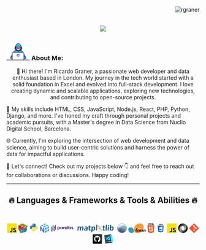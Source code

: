 <img align="right" src="https://visitor-badge.laobi.icu/badge?page_id=rgraner/rgraner" alt="rgraner">    

<h1 align="center">
  <a href="https://git.io/typing-svg">
    <img src="https://readme-typing-svg.herokuapp.com/?lines=This+is+Rgraner+GPA;Nice+to+meet+you+%F0%9F%91%8B&center=true&size=30">
  </a>
</h1>
   
###  <img src="/images/Developer.gif" alt="developer gif"  height="45px">  About Me:
<p align="center">
  👋 Hi there! I'm Ricardo Graner, a passionate web developer and data enthusiast based in London. My journey in the tech world started with a solid foundation in Excel and evolved into full-stack development. I love creating dynamic and scalable applications, exploring new technologies, and contributing to open-source projects.

  🚀 My skills include HTML, CSS, JavaScript, Node.js, React, PHP, Python, Django, and more. I've honed my craft through personal projects and academic pursuits, with a Master's degree in Data Science from Nuclio Digital School, Barcelona.

  🌐 Currently, I'm exploring the intersection of web development and data science, aiming to build user-centric solutions and harness the power of data for impactful applications.

  🔗 Let's connect! Check out my projects below 👇 and feel free to reach out for collaborations or discussions. Happy coding!
</p>
<hr>
<h2 align="center">🔥 Languages & Frameworks & Tools & Abilities 🔥</h2><br>
<p align="center">
  <img title="JavaScript" height="25" src="images/javascript.svg"></code>
  <img title="Problem Solving" height="25" src="images/problemSolving.png">
  <img title="Python" height="25" src="images/python-original.svg">
  <img title="Numpy" height="25" src="images/numpy.svg">
  <img title="Pandas" height="25" src="images/pandas.svg">
  <img title="Matplotlib" height="25" src="images/matplotlib.svg">
  <img title="Seaborn" height="25" src="images/seaborn.svg">
  <img title="Scikit Learn" height="25" src="images/Scikit_learn.svg">
  <img title="HTML5" height="25" src="images/html5.svg">
  <img title="CSS" height="25" src="images/css.svg">
  <img title="Javascript" height="25" src="images/javascript.svg">
  <img title="JSON" height="25" src="images/json.svg">
  <img title="Git" height="25" src="images/git-original.svg">
  <img title="GitHub" height="25" src="images/github.svg">
  <img title="Visual Studio Code" height="25" src="images/vscode.png">
</p>

